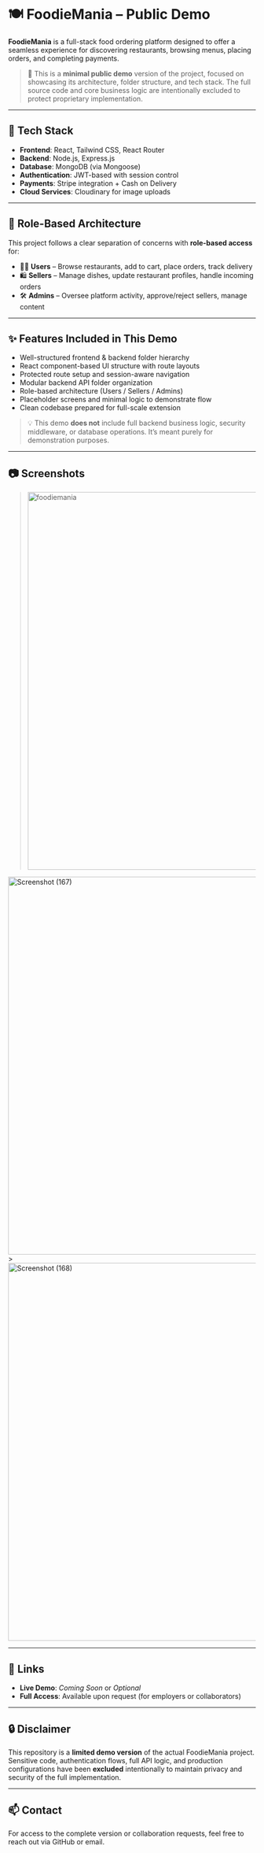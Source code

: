 # 🍽️ FoodieMania – Public Demo

**FoodieMania** is a full-stack food ordering platform designed to offer a seamless experience for discovering restaurants, browsing menus, placing orders, and completing payments.

> 📝 This is a **minimal public demo** version of the project, focused on showcasing its architecture, folder structure, and tech stack. The full source code and core business logic are intentionally excluded to protect proprietary implementation.

---

## 🔧 Tech Stack

- **Frontend**: React, Tailwind CSS, React Router
- **Backend**: Node.js, Express.js
- **Database**: MongoDB (via Mongoose)
- **Authentication**: JWT-based with session control
- **Payments**: Stripe integration + Cash on Delivery
- **Cloud Services**: Cloudinary for image uploads

---

## 👥 Role-Based Architecture

This project follows a clear separation of concerns with **role-based access** for:

- 🧑‍🍽️ **Users** – Browse restaurants, add to cart, place orders, track delivery
- 🛍️ **Sellers** – Manage dishes, update restaurant profiles, handle incoming orders
- 🛠️ **Admins** – Oversee platform activity, approve/reject sellers, manage content

---

## ✨ Features Included in This Demo

- Well-structured frontend & backend folder hierarchy
- React component-based UI structure with route layouts
- Protected route setup and session-aware navigation
- Modular backend API folder organization
- Role-based architecture (Users / Sellers / Admins)
- Placeholder screens and minimal logic to demonstrate flow
- Clean codebase prepared for full-scale extension

> 💡 This demo **does not** include full backend business logic, security middleware, or database operations. It’s meant purely for demonstration purposes.

---

## 📷 Screenshots

> <img width="1366" height="768" alt="foodiemania" src="https://github.com/user-attachments/assets/aaa9854c-f8cf-4bb8-b60c-582c48a92463" />
<img width="1366" height="768" alt="Screenshot (167)" src="https://github.com/user-attachments/assets/b36e9578-2768-485c-892c-41a14f3317ca" />
> <img width="1366" height="768" alt="Screenshot (168)" src="https://github.com/user-attachments/assets/fd61f6dc-6868-43d8-801e-95595784573a" />




---

## 🔗 Links

- **Live Demo**: _Coming Soon_ or _Optional_
- **Full Access**: Available upon request (for employers or collaborators)

---

## 🔒 Disclaimer

This repository is a **limited demo version** of the actual FoodieMania project.  
Sensitive code, authentication flows, full API logic, and production configurations have been **excluded** intentionally to maintain privacy and security of the full implementation.

---

## 📫 Contact

For access to the complete version or collaboration requests, feel free to reach out via GitHub or email.
